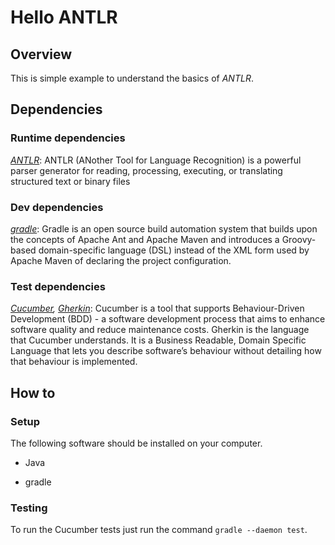 # Hello ANTLR

## Overview

This is simple example to understand the basics of *ANTLR*.

## Dependencies

### Runtime dependencies

*[ANTLR](https://www.antlr.org/)*: ANTLR (ANother Tool for Language Recognition) is a powerful parser generator for reading, processing, executing, or translating structured text or binary files

### Dev dependencies

*[gradle](https://gradle.org/)*: Gradle is an open source build automation system that builds upon the concepts of Apache Ant and Apache Maven and introduces a Groovy-based domain-specific language (DSL) instead of the XML form used by Apache Maven of declaring the project configuration.

### Test dependencies

*[Cucumber](https://cucumber.io/), [Gherkin](https://github.com/cucumber/cucumber/wiki/Gherkin)*: Cucumber is a tool that supports Behaviour-Driven Development (BDD) - a software development process that aims to enhance software quality and reduce maintenance costs. Gherkin is the language that Cucumber understands. It is a Business Readable, Domain Specific Language that lets you describe software’s behaviour without detailing how that behaviour is implemented.

## How to

### Setup

The following software should be installed on your computer.

* Java

* gradle

### Testing

To run the Cucumber tests just run the command `gradle --daemon test`.
